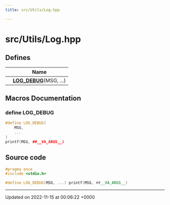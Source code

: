 ```yaml
---
title: src/Utils/Log.hpp

---
```


# src/Utils/Log.hpp



## Defines

|                | Name           |
| -------------- | -------------- |
|  | **[LOG_DEBUG](/modules/group__Utils.md#define-log-debug)**(MSG, ...)  |




## Macros Documentation

### define LOG_DEBUG

```cpp
#define LOG_DEBUG(
    MSG,
    ...
)
printf(MSG, ##__VA_ARGS__)
```


## Source code

```cpp
#pragma once
#include <stdio.h>

#define LOG_DEBUG(MSG, ...) printf(MSG, ##__VA_ARGS__)
```


-------------------------------

Updated on 2022-11-15 at 00:06:22 +0000
